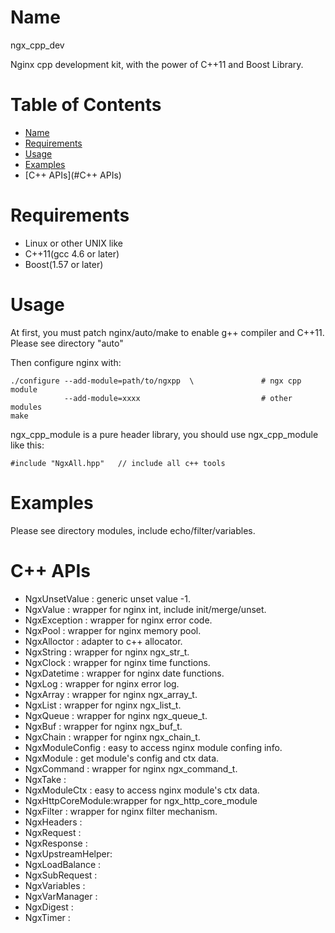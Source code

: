 Name
====
ngx_cpp_dev

Nginx cpp development kit, with the power of C++11 and Boost Library.

Table of Contents
=================

* [Name](#name)
* [Requirements](#Requirements)
* [Usage](#Usage)
* [Examples](Examples)
* [C++ APIs](#C++ APIs)

Requirements
============
* Linux or other UNIX like
* C++11(gcc 4.6 or later)
* Boost(1.57 or later)

Usage
=====
At first, you must patch nginx/auto/make to enable g++ compiler and C++11.
Please see directory "auto"

Then configure nginx with:
~~~~
./configure --add-module=path/to/ngxpp	\	            # ngx cpp module
			--add-module=xxxx			                # other modules
make
~~~~

ngx_cpp_module is a pure header library, you should use ngx_cpp_module like this:
~~~
#include "NgxAll.hpp"	// include all c++ tools 
~~~


Examples
========
Please see directory modules, include echo/filter/variables.

C++ APIs
========
* NgxUnsetValue   : generic unset value -1.
* NgxValue        : wrapper for nginx int, include init/merge/unset.
* NgxException    : wrapper for nginx error code.
* NgxPool         : wrapper for nginx memory pool.
* NgxAlloctor     : adapter to c++ allocator.
* NgxString       : wrapper for nginx ngx_str_t.
* NgxClock        : wrapper for nginx time functions.
* NgxDatetime     : wrapper for nginx date functions.
* NgxLog          : wrapper for nginx error log.
* NgxArray        : wrapper for nginx ngx_array_t.
* NgxList         : wrapper for nginx ngx_list_t.
* NgxQueue        : wrapper for nginx ngx_queue_t.
* NgxBuf          : wrapper for nginx ngx_buf_t.
* NgxChain        : wrapper for nginx ngx_chain_t.
* NgxModuleConfig : easy to access nginx module confing info.
* NgxModule       : get module's config and ctx data.
* NgxCommand      : wrapper for nginx ngx_command_t.
* NgxTake         : 
* NgxModuleCtx    : easy to access nginx module's ctx data.
* NgxHttpCoreModule:wrapper for ngx_http_core_module
* NgxFilter       : wrapper for nginx filter mechanism.
* NgxHeaders      : 
* NgxRequest      :
* NgxResponse     :
* NgxUpstreamHelper:
* NgxLoadBalance  :
* NgxSubRequest   :
* NgxVariables    :
* NgxVarManager   :
* NgxDigest       :
* NgxTimer        :

